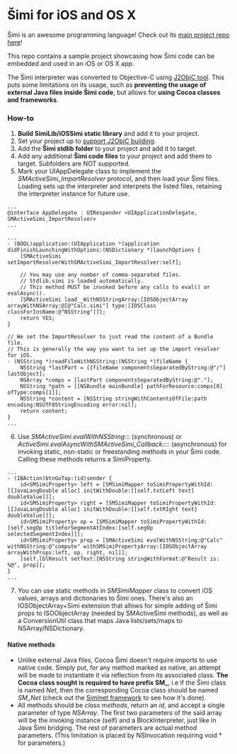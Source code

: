 # Šimi for iOS and OS X

Šimi is an awesome programming language! Check out its [main project repo here](https://github.com/globulus/simi)!

This repo contains a sample project showcasing how Šimi code can be embedded and used in an iOS or OS X app.

The Šimi interpreter was converted to Objective-C using [J2ObjC tool](https://developers.google.com/j2objc/). This puts some limitations on its usage, such as **preventing the usage of external Java files inside Šimi code**, but allows for **using Cocoa classes and frameworks**.

### How-to

1. **Build SimiLib/iOSSimi static library** and add it to your project.
2. Set your project up to [support J2ObjC building](https://developers.google.com/j2objc/guides/xcode-build-rules).
3. Add the **Šimi stdlib folder** to your project and add it to target.
4. Add any additional **Šimi code files** to your project and add them to target. Subfolders are NOT supported.
5. Mark your UIAppDelegate class to implement the *SMActiveSimi_ImportResolver* protocol, and then load your Šimi files. Loading sets up the interpreter and interprets the listed files, retaining the interpreter instance for future use.
```objc
...
@interface AppDelegate : UIResponder <UIApplicationDelegate, SMActiveSimi_ImportResolver>
...

...
- (BOOL)application:(UIApplication *)application didFinishLaunchingWithOptions:(NSDictionary *)launchOptions {
    [SMActiveSimi setImportResolverWithSMActiveSimi_ImportResolver:self];

    // You may use any number of comma-separated files.
    // Stdlib.simi is loaded automatically.
    // This method MUST be invoked before any calls to eval() or evalAsync().
    [SMActiveSimi load__WithNSStringArray:[IOSObjectArray arrayWithNSArray:@[@"Calc.simi"] type:[IOSClass classForIosName:@"NSString"]]];
    return YES;
}

// We set the ImportResolver to just read the content of a Bundle file.
// This is generally the way you want to set up the import resolver for iOS.
- (NSString *)readFileWithNSString:(NSString *)fileName {
    NSString *lastPart = [[fileName componentsSeparatedByString:@"/"] lastObject];
    NSArray *comps = [lastPart componentsSeparatedByString:@"."];
    NSString *path = [[NSBundle mainBundle] pathForResource:comps[0] ofType:comps[1]];
    NSString *content = [NSString stringWithContentsOfFile:path encoding:NSUTF8StringEncoding error:nil];
    return content;
}
...
```
6. Use *SMActiveSimi.evalWithNSString:::* (synchronous) or *ActiveSimi.evalAsyncWithSMActiveSimi_Callback::::* (asynchronous) for invoking static, non-static or freestanding methods in your Šimi code. Calling these methods returns a SimiProperty.
```objc
...
- (IBAction)btnGoTap:(id)sender {
    id<SMSimiProperty> left = [SMSimiMapper toSimiPropertyWithId:[[JavaLangDouble alloc] initWithDouble:[[self.txtLeft text] doubleValue]]];
    id<SMSimiProperty> right = [SMSimiMapper toSimiPropertyWithId:[[JavaLangDouble alloc] initWithDouble:[[self.txtRIght text] doubleValue]]];
    id<SMSimiProperty> op = [SMSimiMapper toSimiPropertyWithId:[self.segOp titleForSegmentAtIndex:[self.segOp selectedSegmentIndex]]];
    id<SMSimiProperty> prop = [SMActiveSimi evalWithNSString:@"Calc" withNSString:@"compute" withSMSimiPropertyArray:[IOSObjectArray arrayWithProps:left, op, right, nil]];
    [self.lblResult setText:[NSString stringWithFormat:@"Result is: %@", prop]];
}
...
```
7. You can use static methods in *SMSimiMapper* class to convert iOS values, arrays and dictionaries to Šimi ones. There's also an IOSObjectArray+Simi extension that allows for simple adding of Šimi props to ISOObjectArray (needed by SMActiveSimi methods), as well as a ConversionUtil class that maps Java lists/sets/maps to NSArray/NSDictionary.

#### Native methods

* Unlike external Java files, Cocoa Šimi doesn't require imports to use native code. Simply put, for any method marked as native, an attempt will be made to instantiate it via reflection from its associated class. **The Cocoa class sought is required to have prefix SM_**, i.e if the Šimi class is named *Net*, then the corresponding Cocoa class should be named *SM_Net* (check out the [SimInet framework](SimiLib/SimiNet/SimiNet/SM_Net.h) to see how it's done).
* All methods should be *class methods*, return an *id<SMSimiProperty>*, and accept a single parameter of type *NSArray*. The first two parameters of the said array will be the invoking instance (self) and a BlockInterpreter, just like in Java Šimi bridging. The rest of parameters are actual method parameters. (This limitation is placed by NSInvocation requiring void * for parameters.)
